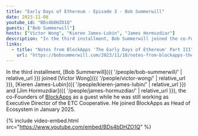 ```yaml
---
title: "Early Days of Ethereum - Episode 3 - Bob Summerwill"
date: 2023-11-08
youtube_id: "BDs4bDHZO1Q"
guests: ["Bob Summerwill"]
hosts: ["Victor Wong", "Kieren James-Lubin", "James Hormuzdiar"]
description: "In the third installment, Bob Summerwill joined the co-Founders of BlockApps as a guest while he was still working as Executive Director of the ETC Cooperative."
links:
  - title: "Notes from BlockApps 'The Early Days of Ethereum' Part III"
    url: "https://bobsummerwill.com/2023/11/10/notes-from-blockapps-the-early-days-of-ethereum-part-iii-bob-summerwill-guest-appearance/"
---
```


In the third installment, [Bob Summerwill]({{ '/people/bob-summerwill/' | relative_url }}) joined [Victor Wong]({{ '/people/victor-wong/' | relative_url }}), [Kieren James-Lubin]({{ '/people/kieren-james-lubin/' | relative_url }}) and [Jim Hormuzdiar]({{ '/people/james-hormuzdiar/' | relative_url }}), the co-Founders of [BlockApps](https://blockapps.net) as a guest while he was still working as Executive Director of the ETC Cooperative. He joined BlockApps as Head of Ecosystem in January 2025.

{% include video-embed.html
  src="https://www.youtube.com/embed/BDs4bDHZO1Q"
%}

